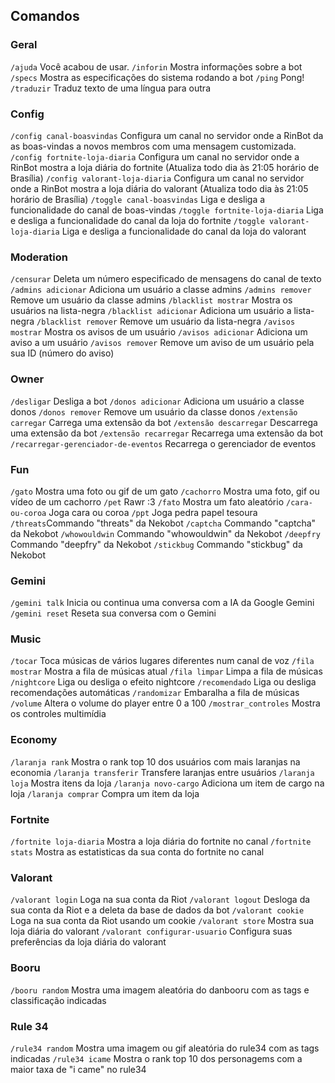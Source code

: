 ## Comandos

### Geral
 `/ajuda` Você acabou de usar.
 `/inforin` Mostra informações sobre a bot
 `/specs` Mostra as especificações do sistema rodando a bot
 `/ping` Pong!
 `/traduzir` Traduz texto de uma língua para outra

### Config
 `/config canal-boasvindas` Configura um canal no servidor onde a RinBot da as boas-vindas a novos membros com uma mensagem customizada.
 `/config fortnite-loja-diaria` Configura um canal no servidor onde a RinBot mostra a loja diária do fortnite (Atualiza todo dia às 21:05 horário de Brasília)
 `/config valorant-loja-diaria` Configura um canal no servidor onde a RinBot mostra a loja diária do valorant (Atualiza todo dia às 21:05 horário de Brasília) 
 `/toggle canal-boasvindas` Liga e desliga a funcionalidade do canal de boas-vindas
 `/toggle fortnite-loja-diaria` Liga e desliga a funcionalidade do canal da loja do fortnite
 `/toggle valorant-loja-diaria` Liga e desliga a funcionalidade do canal da loja do valorant

### Moderation
 `/censurar` Deleta um número especificado de mensagens do canal de texto
 `/admins adicionar` Adiciona um usuário a classe admins
 `/admins remover` Remove um usuário da classe admins
 `/blacklist mostrar` Mostra os usuários na lista-negra
 `/blacklist adicionar` Adiciona um usuário a lista-negra
 `/blacklist remover` Remove um usuário da lista-negra
 `/avisos mostrar` Mostra os avisos de um usuário
 `/avisos adicionar` Adiciona um aviso a um usuário
 `/avisos remover` Remove um aviso de um usuário pela sua ID (número do aviso)

### Owner
 `/desligar`  Desliga a bot
 `/donos adicionar` Adiciona um usuário a classe donos
 `/donos remover` Remove um usuário da classe donos
 `/extensão carregar` Carrega uma extensão da bot
 `/extensão descarregar` Descarrega uma extensão da bot
 `/extensão recarregar` Recarrega uma extensão da bot
 `/recarregar-gerenciador-de-eventos` Recarrega o gerenciador de eventos

### Fun
 `/gato` Mostra uma foto ou gif de um gato
 `/cachorro` Mostra uma foto, gif ou vídeo de um cachorro
 `/pet` Rawr :3
 `/fato` Mostra um fato aleatório
 `/cara-ou-coroa` Joga cara ou coroa
 `/ppt` Joga pedra papel tesoura
 `/threats`Commando "threats" da Nekobot
 `/captcha` Commando "captcha" da Nekobot
 `/whowouldwin` Commando "whowouldwin" da Nekobot
 `/deepfry` Commando "deepfry" da Nekobot
 `/stickbug` Commando "stickbug" da Nekobot

### Gemini
 `/gemini talk` Inicia ou continua uma conversa com a IA da Google Gemini
 `/gemini reset` Reseta sua conversa com o Gemini

### Music
 `/tocar` Toca músicas de vários lugares diferentes num canal de voz
 `/fila mostrar` Mostra a fila de músicas atual
 `/fila limpar` Limpa a fila de músicas
 `/nightcore` Liga ou desliga o efeito nightcore
 `/recomendado` Liga ou desliga recomendações automáticas
 `/randomizar` Embaralha a fila de músicas
 `/volume` Altera o volume do player entre 0 a 100
 `/mostrar_controles` Mostra os controles multimídia

### Economy
 `/laranja rank` Mostra o rank top 10 dos usuários com mais laranjas na economia
 `/laranja transferir` Transfere laranjas entre usuários
 `/laranja loja` Mostra itens da loja
 `/laranja novo-cargo` Adiciona um item de cargo na loja
 `/laranja comprar` Compra um item da loja

### Fortnite
 `/fortnite loja-diaria`  Mostra a loja diária do fortnite no canal
`/fortnite stats`  Mostra as estatisticas da sua conta do fortnite no canal

### Valorant
 `/valorant login` Loga na sua conta da Riot
 `/valorant logout` Desloga da sua conta da Riot e a deleta da base de dados da bot
 `/valorant cookie` Loga na sua conta da Riot usando um cookie
 `/valorant store` Mostra sua loja diária do valorant
 `/valorant configurar-usuario` Configura suas preferências da loja diária do valorant

### Booru
 `/booru random` Mostra uma imagem aleatória do danbooru com as tags e classificação indicadas

### Rule 34
 `/rule34 random` Mostra uma imagem ou gif aleatória do rule34 com as tags indicadas
 `/rule34 icame` Mostra o rank top 10 dos personagems com a maior taxa de "i came" no rule34